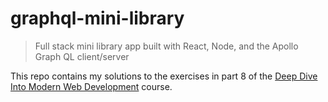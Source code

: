 # graphql-mini-library

> Full stack mini library app built with React, Node, and the Apollo Graph QL client/server

This repo contains my solutions to the exercises in part 8 of the [Deep Dive Into Modern Web Development](https://fullstackopen.com/en/) course. 
